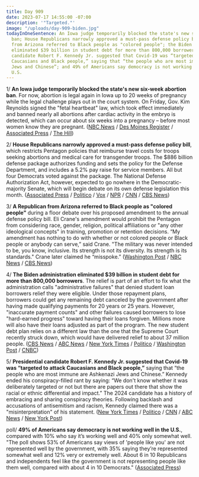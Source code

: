 ```yaml
---
title: Day 909
date: 2023-07-17 14:55:00 -07:00
description: '"Targeted."'
image: "/uploads/day-909-biden.jpg"
todayInOneSentence: An Iowa judge temporarily blocked the state's new six-week abortion
  ban; House Republicans narrowly approved a must-pass defense policy bill; a Republican
  from Arizona referred to Black people as "colored people"; the Biden administration
  eliminated $39 billion in student debt for more than 800,000 borrowers; presidential
  candidate Robert F. Kennedy Jr. suggested that Covid-19 was “targeted to attack
  Caucasians and Black people,” saying that “the people who are most immune are Ashkenazi
  Jews and Chinese”; and 49% of Americans say democracy is not working well in the
  U.S.
---
```


1/ **An Iowa judge temporarily blocked the state's new six-week abortion ban**. For now, abortion is legal again in Iowa up to 20 weeks of pregnancy while the legal challenge plays out in the court system. On Friday, Gov. Kim Reynolds signed the "fetal heartbeat" law, which took effect immediately and banned nearly all abortions after cardiac activity in the embryo is detected, which can occur about six weeks into a pregnancy – before most women know they are pregnant. ([NBC News](https://www.nbcnews.com/politics/iowa-judge-temporarily-blocks-6-week-abortion-ban-rcna94634) / [Des Moines Register](https://www.desmoinesregister.com/story/news/politics/2023/07/17/iowa-fetal-heartbeat-abortion-law-court-ruling-temporary-injunction-kim-reynolds-pregnancy/70420027007/) / [Associated Press](https://apnews.com/article/iowa-six-weeks-abortion-ban-lawsuit-ad0bb52064d094b91f5efbc135ed4437) / [The Hill](https://thehill.com/policy/healthcare/4102144-iowa-abortion-ban-temporarily-blocked-by-state-court/))

2/ **House Republicans narrowly approved a must-pass defense policy bill**, which restricts Pentagon policies that reimburse travel costs for troops seeking abortions and medical care for transgender troops. The $886 billion defense package authorizes funding and sets the policy for the Defense Department, and includes a 5.2% pay raise for service members. All but four Democrats voted against the package. The National Defense Authorization Act, however, expected to go nowhere in the Democratic-majority Senate, which will begin debate on its own defense legislation this month. ([Associated Press](https://apnews.com/article/defense-house-ukraine-mccarthy-abortion-diversity-50a7b843afa02fa7aa85819b074244c5) / [Politico](https://www.politico.com/news/2023/07/14/house-passes-defense-bill-despite-controversial-abortion-transgender-policies-00106373) / [Vox](https://www.vox.com/politics/2023/7/14/23795178/house-defense-bill-republicans-abortion-trans-rights-culture-war) / [NPR](https://www.npr.org/2023/07/14/1187660777/house-passes-defense-bill-mostly-along-party-lines-with-culture-war-measures-att) / [CNN](https://www.cnn.com/2023/07/14/politics/house-ndaa-vote-amendments/index.html) / [CBS News](https://www.cbsnews.com/news/house-vote-ndaa-2024-republicans-amendments-abortion-dei-transgender-care/))

3/ **A Republican from Arizona referred to Black people as "colored people"** during a floor debate over his proposed amendment to the annual defense policy bill. Eli Crane's amendment would prohibit the Pentagon from considering race, gender, religion, political affiliations or "any other ideological concepts" in training, promotion or retention decisions. “My amendment has nothing to do with whether or not colored people or Black people or anybody can serve,” said Crane. "The military was never intended to be, you know, inclusive. Its strength is not its diversity. Its strength is its standards." Crane later claimed he “misspoke.” ([Washington Post](https://www.washingtonpost.com/politics/2023/07/14/gop-lawmaker-says-he-misspoke-referring-colored-people-house-floor/) / [NBC News](https://www.nbcnews.com/politics/congress/rep-eli-crane-refers-black-americans-colored-people-house-floor-rcna94200) / [CBS News](https://www.cbsnews.com/news/eli-crane-colored-people-remark-house-floor/))

4/ **The Biden administration eliminated $39 billion in student debt for more than 800,000 borrowers**. The relief is part of an effort to fix what the administration calls "administrative failures" that denied student loan borrowers relief they were eligible. Under those repayment plans, borrowers could get any remaining debt canceled by the government after having made qualifying payments for 20 years or 25 years. However, "inaccurate payment counts" and other failures caused borrowers to lose "hard-earned progress" toward having their loans forgiven. Millions more will also have their loans adjusted as part of the program. The new student debt plan relies on a different law than the one that the Supreme Court recently struck down, which would have delivered relief to about 37 million people. ([CBS News](https://www.cbsnews.com/news/biden-student-loan-forgiveness-different-student-debt-relief-supreme-court/) / [ABC News](https://abcnews.go.com/Politics/fix-program-errors-education-department-forgive-student-loan/story?id=101232295) / [New York Times](https://www.nytimes.com/2023/07/14/business/student-loan-forgiveness.html) / [Politico](https://www.politico.com/news/2023/07/14/biden-administration-student-debt-relief-00106366) / [Washington Post](https://www.washingtonpost.com/education/2023/07/14/biden-student-loan-forgiveness-income-driven/) / [CNBC](https://www.cnbc.com/2023/07/14/biden-forgives-39-billion-in-student-debt-for-some-800000-borrowers.html))

5/ **Presidential candidate Robert F. Kennedy Jr. suggested that Covid-19 was “targeted to attack Caucasians and Black people,”** saying that “the people who are most immune are Ashkenazi Jews and Chinese.” Kennedy ended his conspiracy-filled rant by saying: “We don't know whether it was deliberately targeted or not but there are papers out there that show the racial or ethnic differential and impact.” The 2024 candidate has a history of embracing and sharing conspiracy theories. Following backlash and accusations of antisemitism and racism, Kennedy claimed there was a "misinterpretation" of his statement. ([New York Times](https://www.nytimes.com/2023/07/15/us/politics/rfk-jr-remarks-covid.html) / [Politico](https://www.politico.com/news/2023/07/15/rfk-jr-covid-19-ethnically-targeted-00106478) / [CNN](https://www.cnn.com/2023/07/15/politics/rfk-jr-covid-jewish-groups/) / [ABC News](https://abcnews.go.com/Politics/rfk-jr-accused-making-antisemitic-racist-claims-covid/story?id=101323851) / [New York Post](https://nypost.com/2023/07/15/rfk-jr-says-covid-was-ethnically-targeted-to-spare-jews/))

poll/ **49% of Americans say democracy is not working well in the U.S.**, compared with 10% who say it’s working well and 40% only somewhat well. "The poll shows 53% of Americans say views of 'people like you' are not represented well by the government, with 35% saying they’re represented somewhat well and 12% very or extremely well. About 6 in 10 Republicans and independents feel like the government is not representing people like them well, compared with about 4 in 10 Democrats." ([Associated Press](https://apnews.com/article/poll-democracy-partisanship-trump-biden-trust-221f2b4f6cf9805f766c9a8395b9539d))